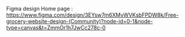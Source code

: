 

Figma design Home page : https://www.figma.com/design/3EYsw7m6XMvWVKsbFPDW8k/Free-grocery-website-design-(Community)?node-id=0-1&node-type=canvas&t=ZmmOr1h7JwCc278c-0

